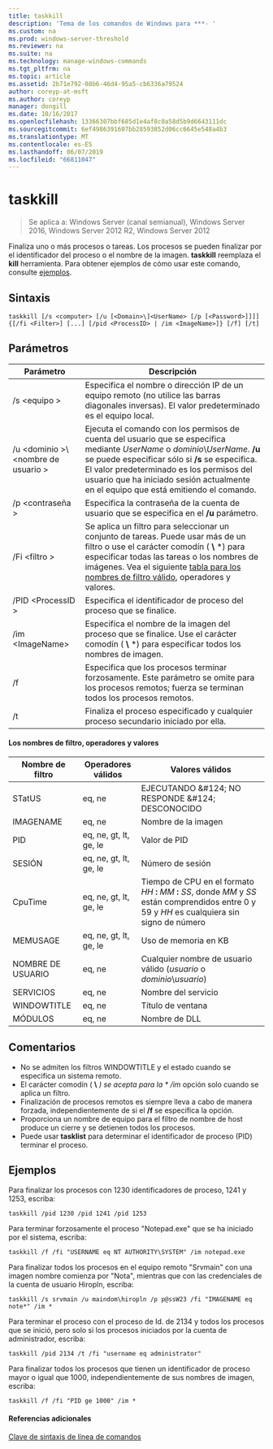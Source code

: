 ```yaml
---
title: taskkill
description: 'Tema de los comandos de Windows para ***- '
ms.custom: na
ms.prod: windows-server-threshold
ms.reviewer: na
ms.suite: na
ms.technology: manage-windows-commands
ms.tgt_pltfrm: na
ms.topic: article
ms.assetid: 2b71e792-08b6-46d4-95a5-cb6336a79524
author: coreyp-at-msft
ms.author: coreyp
manager: dongill
ms.date: 10/16/2017
ms.openlocfilehash: 13366307bbf685d1e4af8c0a58d5b9d6643111dc
ms.sourcegitcommit: 6ef4986391607bb28593852d06cc6645e548a4b3
ms.translationtype: MT
ms.contentlocale: es-ES
ms.lasthandoff: 06/07/2019
ms.locfileid: "66811047"
---
```

# <a name="taskkill"></a>taskkill

>Se aplica a: Windows Server (canal semianual), Windows Server 2016, Windows Server 2012 R2, Windows Server 2012

Finaliza uno o más procesos o tareas. Los procesos se pueden finalizar por el identificador del proceso o el nombre de la imagen. **taskkill** reemplaza el **kill** herramienta.
Para obtener ejemplos de cómo usar este comando, consulte [ejemplos](#examples).

## <a name="syntax"></a>Sintaxis

```
taskkill [/s <computer> [/u [<Domain>\]<UserName> [/p [<Password>]]]] {[/fi <Filter>] [...] [/pid <ProcessID> | /im <ImageName>]} [/f] [/t]
```

## <a name="parameters"></a>Parámetros

|         Parámetro         |                                                                                                                                        Descripción                                                                                                                                        |
|---------------------------|-------------------------------------------------------------------------------------------------------------------------------------------------------------------------------------------------------------------------------------------------------------------------------------------|
|      /s \<equipo >       |                                                                                    Especifica el nombre o dirección IP de un equipo remoto (no utilice las barras diagonales inversas). El valor predeterminado es el equipo local.                                                                                     |
| /u \<dominio >\\\<nombre de usuario > | Ejecuta el comando con los permisos de cuenta del usuario que se especifica mediante *UserName* o *dominio*\\*UserName*. **/u** se puede especificar sólo si **/s** se especifica. El valor predeterminado es los permisos del usuario que ha iniciado sesión actualmente en el equipo que está emitiendo el comando. |
|      /p \<contraseña >       |                                                                                                   Especifica la contraseña de la cuenta de usuario que se especifica en el **/u** parámetro.                                                                                                   |
|       /Fi \<filtro >       |          Se aplica un filtro para seleccionar un conjunto de tareas. Puede usar más de un filtro o use el carácter comodín ( **\\** \*) para especificar todas las tareas o los nombres de imágenes. Vea el siguiente [tabla para los nombres de filtro válido](#filter-names-operators-and-values), operadores y valores.           |
|     /PID \<ProcessID >     |                                                                                                                 Especifica el identificador de proceso del proceso que se finalice.                                                                                                                 |
|     /im \<ImageName>      |                                                                                Especifica el nombre de la imagen del proceso que se finalice. Use el carácter comodín ( **\\** \*) para especificar todos los nombres de imagen.                                                                                |
|            /f             |                                                                    Especifica que los procesos terminar forzosamente. Este parámetro se omite para los procesos remotos; fuerza se terminan todos los procesos remotos.                                                                     |
|            /t             |                                                                                                          Finaliza el proceso especificado y cualquier proceso secundario iniciado por ella.                                                                                                          |

#### <a name="filter-names-operators-and-values"></a>Los nombres de filtro, operadores y valores

| Nombre de filtro |    Operadores válidos     |                                                                Valores válidos                                                                |
|-------------|------------------------|----------------------------------------------------------------------------------------------------------------------------------------------|
|   STatUS    |         eq, ne         |                                                 EJECUTANDO &AMP;#124; NO RESPONDE &AMP;#124; DESCONOCIDO                                                 |
|  IMAGENAME  |         eq, ne         |                                                                  Nombre de la imagen                                                                  |
|     PID     | eq, ne, gt, lt, ge, le |                                                                  Valor de PID                                                                   |
|   SESIÓN   | eq, ne, gt, lt, ge, le |                                                                Número de sesión                                                                |
|   CpuTime   | eq, ne, gt, lt, ge, le | Tiempo de CPU en el formato <em>HH</em> **:** <em>MM</em> **:** <em>SS</em>, donde *MM* y *SS* están comprendidos entre 0 y 59 y *HH* es cualquiera sin signo de número |
|  MEMUSAGE   | eq, ne, gt, lt, ge, le |                                                              Uso de memoria en KB                                                              |
|  NOMBRE DE USUARIO   |         eq, ne         |                                               Cualquier nombre de usuario válido (*usuario* o *dominio*\\*usuario*)                                               |
|  SERVICIOS   |         eq, ne         |                                                                 Nombre del servicio                                                                 |
| WINDOWTITLE |         eq, ne         |                                                                 Título de ventana                                                                 |
|   MÓDULOS   |         eq, ne         |                                                                   Nombre de DLL                                                                   |

## <a name="remarks"></a>Comentarios
* No se admiten los filtros WINDOWTITLE y el estado cuando se especifica un sistema remoto.
* El carácter comodín ( **\\** <em>) se acepta para la * */im</em>*  opción solo cuando se aplica un filtro.
* Finalización de procesos remotos es siempre lleva a cabo de manera forzada, independientemente de si el **/f** se especifica la opción.
* Proporciona un nombre de equipo para el filtro de nombre de host produce un cierre y se detienen todos los procesos.
* Puede usar **tasklist** para determinar el identificador de proceso (PID) terminar el proceso.

## <a name="examples"></a>Ejemplos

Para finalizar los procesos con 1230 identificadores de proceso, 1241 y 1253, escriba:

```
taskkill /pid 1230 /pid 1241 /pid 1253
```

Para terminar forzosamente el proceso "Notepad.exe" que se ha iniciado por el sistema, escriba:

```
taskkill /f /fi "USERNAME eq NT AUTHORITY\SYSTEM" /im notepad.exe
```

Para finalizar todos los procesos en el equipo remoto "Srvmain" con una imagen nombre comienza por "Nota", mientras que con las credenciales de la cuenta de usuario Hiropln, escriba:

```
taskkill /s srvmain /u maindom\hiropln /p p@ssW23 /fi "IMAGENAME eq note*" /im *
```

Para terminar el proceso con el proceso de Id. de 2134 y todos los procesos que se inició, pero solo si los procesos iniciados por la cuenta de administrador, escriba:

```
taskkill /pid 2134 /t /fi "username eq administrator"
```

Para finalizar todos los procesos que tienen un identificador de proceso mayor o igual que 1000, independientemente de sus nombres de imagen, escriba:

```
taskkill /f /fi "PID ge 1000" /im *
```

#### <a name="additional-references"></a>Referencias adicionales
[Clave de sintaxis de línea de comandos](command-line-syntax-key.md)
